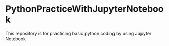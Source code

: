 # PythonPracticeWithJupyterNotebook
This repository is for practicing basic python coding by using Jupyter Notebook
